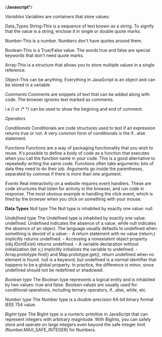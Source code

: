 /**********Javascript***********/

_Variables_
Variables are containers that store values.

Data_Types
String-This is a sequence of text known as a string. To signify that the value is a string, enclose it in single or double quote marks.

Number-This is a number. Numbers don't have quotes around them.

Boolean-This is a True/False value. The words true and false are special keywords that don't need quote marks.

Array-This is a structure that allows you to store multiple values in a single reference.

Object-This can be anything. Everything in JavaScript is an object and can be stored in a variable.

_Comments_
Comments are snippets of text that can be added along with code. The browser ignores text marked as comments.

i.e 
// or /* */ can be used to show the begining and end of comment.

_Operators_

_Conditionals_
Conditionals are code structures used to test if an expression returns true or not.
A very common form of conditionals is the if...else statement.

_Functions_
Functions are a way of packaging functionality that you wish to reuse.
It's possible to define a body of code as a function that executes when you call the function name in your code. 
This is a good alternative to repeatedly writing the same code.
Functions often take arguments: bits of data they need to do their job.
Arguments go inside the parentheses, separated by commas if there is more than one argument.

_Events_
Real interactivity on a website requires event handlers. 
These are code structures that listen for activity in the browser, and run code in response.
The most obvious example is handling the click event, which is fired by the browser when you click on something with your mouse.

__Data Types__
_Null type_
The Null type is inhabited by exactly one value: null.

_Undefined type_
The Undefined type is inhabited by exactly one value: undefined.
Undefined indicates the absence of a value, while null indicates the absence of an object.
The language usually defaults to undefined when something is devoid of a value:
	- A return statement with no value (return;) implicitly returns undefined.
	- Accessing a nonexistent object property (obj.iDontExist) returns undefined.
	- A variable declaration without initialization (let x;) implicitly initializes the variable to undefined.
	- Array.prototype.find() and Map.prototype.get(), return undefined when no element is found.
null is a keyword, but undefined is a normal identifier that happens to be a global property. 
In practice, the difference is minor, since undefined should not be redefined or shadowed.

_Boolean type_
The Boolean type represents a logical entity and is inhabited by two values: true and false.
Boolean values are usually used for conditional operations, including ternary operators, if...else, while, etc.

_Number type_
The Number type is a double-precision 64-bit binary format IEEE 754 value.

_BigInt type_
The BigInt type is a numeric primitive in JavaScript that can represent integers with arbitrary magnitude. With BigInts, you can safely store and operate on large integers even beyond the safe integer limit (Number.MAX_SAFE_INTEGER) for Numbers.
